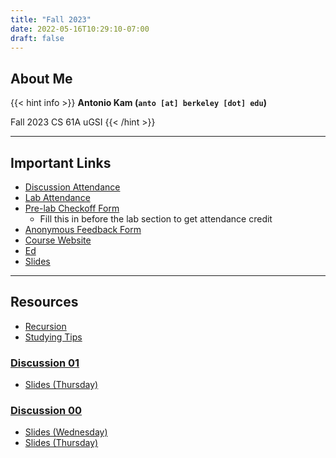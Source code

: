 ```yaml
---
title: "Fall 2023"
date: 2022-05-16T10:29:10-07:00
draft: false
---
```


## About Me

{{< hint info >}}
**Antonio Kam (`anto [at] berkeley [dot] edu`)**

Fall 2023 CS 61A uGSI
{{< /hint >}}

---

## Important Links

- [Discussion Attendance](https://links.rouxl.es/disc)
- [Lab Attendance](https://links.rouxl.es/lab)
- [Pre-lab Checkoff Form](https://links.rouxl.es/finished)
  - Fill this in before the lab section to get attendance credit
- [Anonymous Feedback Form](https://links.rouxl.es/feedback)
- [Course Website](https://cs61a.org)
- [Ed](https://edstem.org/us/courses/40197/discussion/)
- [Slides](https://links.rouxl.es/slides)

---

## Resources

- [Recursion](/docs/resources/su22/recursion)
- [Studying Tips](/docs/resources/su22/studying)

### [Discussion 01](https://cs61a.org/disc/disc01/)

- [Slides (Thursday)](https://docs.google.com/presentation/d/1w0aQ3SoLSbkNR9ikG943mFhH1aX70MbQyEzI6C0rr5w/edit?usp=sharing)

### [Discussion 00](https://cs61a.org/disc/disc00/)

- [Slides (Wednesday)](https://docs.google.com/presentation/d/1LuYt--c5UOMUrUf1hVvhHhfLInxJkmvh936H1ONbg90/edit?usp=sharing)
- [Slides (Thursday)](https://docs.google.com/presentation/d/1LuYt--c5UOMUrUf1hVvhHhfLInxJkmvh936H1ONbg90/edit?usp=sharing)